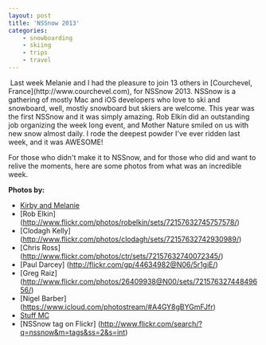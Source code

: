 ```yaml
---
layout: post
title: 'NSSnow 2013'
categories:
    - snowboarding
    - skiing
    - trips
    - travel
---
```

<img src="http://photos.thecave.com/Trips/Ski-and-Snowboard-Trips/NSSnow-2013/i-dq5gQjT/0/Th/IMG_1069-Th.jpg" alt="" border="0" class="alignleft" />
Last week Melanie and I had the pleasure to join 13 others in [Courchevel, France](http://www.courchevel.com), for NSSnow 2013. NSSnow is a gathering of mostly Mac and iOS developers who love to ski and snowboard, well, mostly snowboard but skiers are welcome. This year was the first NSSnow and it was simply amazing. Rob Elkin did an outstanding job organizing the week long event, and Mother Nature smiled on us with new snow almost daily. I rode the deepest powder I've ever ridden last week, and it was AWESOME! 

For those who didn't make it to NSSnow, and for those who did and want to relive the moments, here are some photos from what was an incredible week.

**Photos by:**

- [Kirby and Melanie](http://www.flickr.com/photos/kirbyturner/sets/72157632749826895/)
- [Rob Elkin] (http://www.flickr.com/photos/robelkin/sets/72157632745757578/)
- [Clodagh Kelly] (http://www.flickr.com/photos/clodagh/sets/72157632742930989/)
- [Chris Ross] (http://www.flickr.com/photos/ctr/sets/72157632740072345/)
- [Paul Darcey] (http://flickr.com/gp/44634982@N06/5r1giE/)
- [Greg Raiz] (http://www.flickr.com/photos/26409938@N00/sets/72157632744849656/)
- [Nigel Barber] (https://www.icloud.com/photostream/#A4GY8gBYGmFJfr)
- [Stuff MC](http://www.flickr.com/photos/stuffmc/sets/72157632691830865/)
- [NSSnow tag on Flickr] (http://www.flickr.com/search/?q=nssnow&m=tags&ss=2&s=int)
